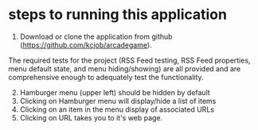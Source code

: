 # steps to running this application


1. Download or clone the application from github (https://github.com/kcjob/arcadegame).

The required tests for the project (RSS Feed testing, RSS Feed properties, menu default state, and menu hiding/showing) are all provided and are comprehensive enough to adequately test the functionality.

2.  Hamburger menu (upper left) should be hidden by default
3.  Clicking on Hamburger menu will display/hide a list of items
4.  Clicking on an item in the menu display of associated URLs
5.  Clicking on URL takes you to it's web page.
